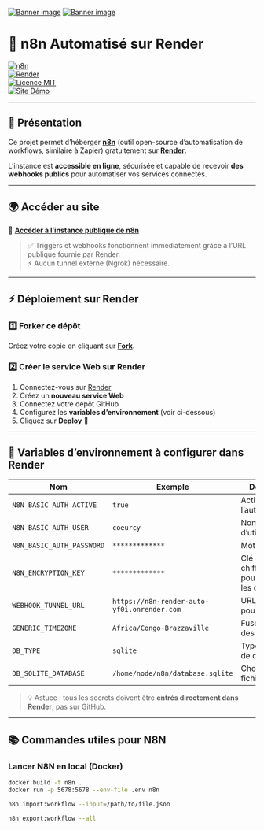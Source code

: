 [![Banner image](https://user-images.githubusercontent.com/10284570/173569848-c624317f-42b1-45a6-ab09-f0ea3c247648.png)](https://n8n.io/) 
[![Banner image](https://img.shields.io/badge/Render-deployment-green?logo=render)](https://render.com/)

# 🚀 n8n Automatisé sur Render

[![n8n](https://img.shields.io/badge/n8n-automatisation-blue?logo=n8n)](https://n8n.io/)  
[![Render](https://img.shields.io/badge/Render-deployment-green?logo=render)](https://render.com/)  
[![Licence MIT](https://img.shields.io/badge/Licence-MIT-yellow.svg)](https://github.com/yota-E363/N8n_render/blob/main/LICENSE.md)  
[![Site Démo](https://img.shields.io/badge/Démo-en%20ligne-orange)](https://n8n-render-auto-yf0i.onrender.com)

---

## 📌 Présentation

Ce projet permet d’héberger **[n8n](https://n8n.io/)** (outil open-source d’automatisation de workflows, similaire à Zapier) gratuitement sur **[Render](https://render.com/)**.  

L’instance est **accessible en ligne**, sécurisée et capable de recevoir **des webhooks publics** pour automatiser vos services connectés.

---

## 🌍 Accéder au site

🔗 [**Accéder à l’instance publique de n8n**](https://n8n-render-auto-yf0i.onrender.com)  

> ✅ Triggers et webhooks fonctionnent immédiatement grâce à l’URL publique fournie par Render.  
> ⚡ Aucun tunnel externe (Ngrok) nécessaire.  

---

## ⚡ Déploiement sur Render

### 1️⃣ Forker ce dépôt
Créez votre copie en cliquant sur **[Fork](https://docs.github.com/fr/get-started/quickstart/fork-a-repo)**.

### 2️⃣ Créer le service Web sur Render
1. Connectez-vous sur [Render](https://render.com/)  
2. Créez un **nouveau service Web**  
3. Connectez votre dépôt GitHub  
4. Configurez les **variables d’environnement** (voir ci-dessous)  
5. Cliquez sur **Deploy** 🚀  

---

## 🔧 Variables d’environnement à configurer dans Render

| Nom                       | Exemple                         | Description |
|----------------------------|---------------------------------|-------------|
| `N8N_BASIC_AUTH_ACTIVE`    | `true`                          | Active l’authentification |
| `N8N_BASIC_AUTH_USER`      | `coeurcy`                       | Nom d’utilisateur |
| `N8N_BASIC_AUTH_PASSWORD`  | `*************`                | Mot de passe |
| `N8N_ENCRYPTION_KEY`       | `*************`             | Clé de chiffrement pour sécuriser les données |
| `WEBHOOK_TUNNEL_URL`       | `https://n8n-render-auto-yf0i.onrender.com` | URL publique pour webhooks |
| `GENERIC_TIMEZONE`         | `Africa/Congo-Brazzaville`                  | Fuseau horaire des workflows |
| `DB_TYPE`                  | `sqlite`                        | Type de base de données |
| `DB_SQLITE_DATABASE`       | `/home/node/n8n/database.sqlite` | Chemin du fichier SQLite |

> 💡 Astuce : tous les secrets doivent être **entrés directement dans Render**, pas sur GitHub.

---

## 📚 Commandes utiles pour N8N

### Lancer N8N en local (Docker)
```bash
docker build -t n8n .
docker run -p 5678:5678 --env-file .env n8n

n8n import:workflow --input=/path/to/file.json

n8n export:workflow --all
